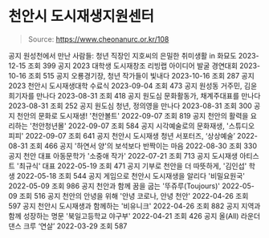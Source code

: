 # 천안시 도시재생지원센터

> Source: https://www.cheonanurc.or.kr/108

공지
원성천에서 만난 사람들: 청년 직장인 지호씨의 은밀한 취미생활 in 화묘도
2023-12-15
조회
399
공지
2023 대학생 도시재창조 리빙랩 아이디어 발굴 경연대회
2023-10-16
조회
515
공지
오룡경기장, 청년 작가들이 빛내다
2023-10-16
조회
287
공지
2023 천안시 도시재생대학 수료식
2023-09-04
조회
473
공지
원성동 거주민, 김윤희기자를 만나다
2023-08-31
조회
418
공지
원도심 문화활동가, 채계주대표를 만나다
2023-08-31
조회
252
공지
원도심 청년, 정의영을 만나다
2023-08-31
조회
300
공지
천안의 문화로 도시재생! '천안볼트'
2022-09-07
조회
819
공지
천안의 활력을 요리하는 '천안청년몰'
2022-09-07
조회
584
공지
시각예술로의 문화재생, '스튜디오 피피'
2022-09-07
조회
641
공지
천안시 도시재생 청년 서포터즈, ‘상상예술’
2022-08-31
조회
466
공지
'하연서 양'의 보석보다 반짝이는 마음
2022-08-30
조회
330
공지
천안 대표 아동문학가 '소중애 작가'
2022-07-21
조회
713
공지
도시재생 아티스트 '최규식' 대표
2022-05-19
조회
471
공지
기부로 천안을 더 따뜻하게, '김인섭' 학생
2022-05-18
조회
544
공지
게임으로 천안시 도시재생을 알리다 '비밀요원국'
2022-05-09
조회
986
공지
천안과 함께 꿈을 굽는 '뚜쥬루(Toujours)'
2022-05-09
조회
516
공지
천안의 안녕을 위해 '안녕 코로나, 안녕 천안'
2022-04-26
조회
597
공지
천안시 도시재생과 함께하는 '비유니크'
2022-04-26
조회
882
공지
지역과 함께 성장하는 명문 '북일고등학교 야구부'
2022-04-21
조회
426
공지
올(All) 라운더 댄스 크루 ‘연살’
2022-03-29
조회
587